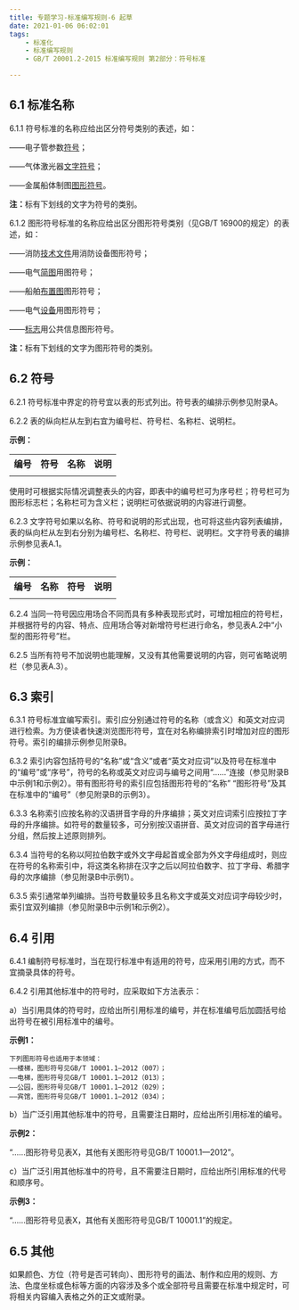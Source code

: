 ```yaml
---
title: 专题学习-标准编写规则-6 起草
date: 2021-01-06 06:02:01
tags: 
	- 标准化
	- 标准编写规则
	- GB/T 20001.2-2015 标准编写规则 第2部分：符号标准

---
```




## 6.1 标准名称

6.1.1 符号标准的名称应给出区分符号类别的表述，如：

——电子管参数<u>符号</u>；

——气体激光器<u>文字符号</u>；

——金属船体制图<u>图形符号</u>。

<b>注：</b>标有下划线的文字为符号的类别。

6.1.2 图形符号标准的名称应给出区分图形符号类别（见GB/T 16900的规定）的表述，如：

——消防<u>技术文件</u>用消防设备图形符号；

——电气<u>简图</u>用图符号；

——船舶<u>布置图</u>图形符号；

——电气<u>设备</u>用图形符号；

——<u>标志</u>用公共信息图形符号。

<b>注：</b>标有下划线的文字为图形符号的类别。

## 6.2 符号

6.2.1 符号标准中界定的符号宜以表的形式列出。符号表的编排示例参见附录A。

6.2.2 表的纵向栏从左到右宜为编号栏、符号栏、名称栏、说明栏。

<b>示例：</b>

<table>
    <tr>
        <th><center>编号</center></th>
        <th><center>符号</center></th>
        <th><center>名称</center></th>
        <th><center>说明</center></th>
    </tr>
    <tr>
        <td><center> </center></td>
        <td><center> </center></td>
        <td><center> </center></td>
        <td><center> </center></td>
    </tr>
</table>



使用时可根据实际情况调整表头的内容，即表中的编号栏可为序号栏；符号栏可为图形标志栏；名称栏可为含义栏；说明栏可依据说明的内容进行调整。

6.2.3 文字符号如果以名称、符号和说明的形式出现，也可将这些内容列表编排，表的纵向栏从左到右分别为编号栏、名称栏、符号栏、说明栏。文字符号表的编排示例参见表A.1。

<b>示例：</b>

<table>
    <tr>
        <th><center>编号</center></th>
        <th><center>名称</center></th>
        <th><center>符号</center></th>
        <th><center>说明</center></th>
    </tr>
    <tr>
        <td><center> </center></td>
        <td><center> </center></td>
        <td><center> </center></td>
        <td><center> </center></td>
    </tr>
</table>

6.2.4 当同一符号因应用场合不同而具有多种表现形式时，可增加相应的符号栏，并根据符号的内容、特点、应用场合等对新增符号栏进行命名，参见表A.2中“小型的图形符号”栏。

6.2.5 当所有符号不加说明也能理解，又没有其他需要说明的内容，则可省略说明栏（参见表A.3）。

## 6.3 索引

6.3.1 符号标准宜编写索引。索引应分别通过符号的名称（或含义）和英文对应词进行检索。为方便读者快速浏览图形符号，宜在对名称编排索引时增加对应的图形符号。索引的编排示例参见附录B。

6.3.2 索引内容包括符号的“名称”或“含义”或者“英文对应词”以及符号在标准中的“编号”或“序号”，符号的名称或英文对应词与编号之间用“……”连接（参见附录B中示例1和示例2）。带有图形符号的索引应包括图形符号的“名称” “图形符号”及其在标准中的“编号”（参见附录B的示例3）。

6.3.3 名称索引应按名称的汉语拼音字母的升序编排；英文对应词索引应按拉丁字母的升序编排。如符号的数量较多，可分别按汉语拼音、英文对应词的首字母进行分组，然后按上述原则排列。

6.3.4 当符号的名称以阿拉伯数字或外文字母起首或全部为外文字母组成时，则应在符号的名称索引中，将这类名称排在汉字之后以阿拉伯数字、拉丁字母、希腊字母的次序编排（参见附录B中示例1）。

6.3.5 索引通常单列编排。当符号数量较多且名称文字或英文对应词字母较少时，索引宜双列编排（参见附录B中示例1和示例2）。

## 6.4 引用

6.4.1 编制符号标准时，当在现行标准中有适用的符号，应采用引用的方式，而不宜摘录具体的符号。

6.4.2 引用其他标准中的符号时，应采取如下方法表示：

a）当引用具体的符号时，应给出所引用标准的编号，并在标准编号后加圆括号给出符号在被引用标准中的编号。

<b>示例1：</b>

```
下列图形符号也适用于本领域：
——楼梯，图形符号见GB/T 10001.1—2012（007）；
——电梯，图形符号见GB/T 10001.1—2012（013）；
——公园，图形符号见GB/T 10001.1—2012（029）；
——宾馆，图形符号见GB/T 10001.1—2012（034）；
```

b）当广泛引用其他标准中的符号，且需要注日期时，应给出所引用标准的编号。

<b>示例2：</b>

“......图形符号见表X，其他有关图形符号见GB/T 10001.1—2012”。

c）当广泛引用其他标准中的符号，且不需要注日期时，应给出所引用标准的代号和顺序号。

<b>示例3：</b>

“......图形符号见表X，其他有关图形符号见GB/T 10001.1”的规定。

## 6.5 其他

如果颜色、方位（符号是否可转向）、图形符号的画法、制作和应用的规则、方法、色度坐标或色标等方面的内容涉及多个或全部符号且需要在标准中规定时，可将相关内容编入表格之外的正文或附录。